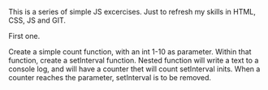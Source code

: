 This is a series of simple JS excercises.
Just to refresh my skills in HTML, CSS, JS and GIT.

First one.

Create a simple count function, with an int 1-10 as parameter.
Within that function, create a setInterval function.
Nested function will write a text to a console log, and will
have a counter thet will count setInterval inits.
When a counter reaches the parameter, setInterval is to be removed.